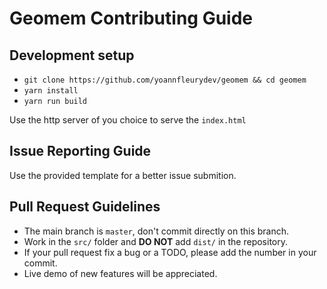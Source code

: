 # Geomem Contributing Guide

## Development setup

* `git clone https://github.com/yoannfleurydev/geomem && cd geomem`
* `yarn install`
* `yarn run build`

Use the http server of you choice to serve the `index.html`

## Issue Reporting Guide

Use the provided template for a better issue submition.

## Pull Request Guidelines

* The main branch is `master`, don't commit directly on this branch.
* Work in the `src/` folder and **DO NOT** add `dist/` in the repository.
* If your pull request fix a bug or a TODO, please add the number in your commit.
* Live demo of new features will be appreciated.
